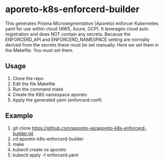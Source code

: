 # aporeto-k8s-enforcerd-builder
This generates Prisma Microsegmentation (Aporeto) enforcer Kubernetes yaml for use within cloud (AWS, Azure, GCP). It leverages cloud auto registration and does NOT contain any secrets. Because the ENFORCERD_API and ENFORCERD_NAMESPACE setting are normally derived from the secrets these must be set manually. Here we set them in the Makefile. You must set them.

## Usage
1. Clone the repo
1. Edit the file Makefile
1. Run the command make
1. Create the K8S namespace aporeto
1. Apply the generated yaml (enforcerd.conf)

## Example
1. git clone https://github.com/aporeto-se/aporeto-k8s-enforcerd-builder.git
1. cd aporeto-k8s-enforcerd-builder
1. make
1. kubectl create ns aporeto
1. kubectl apply -f enforcerd.yaml
